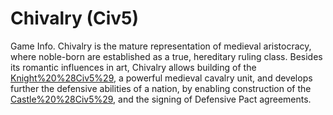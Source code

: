 # Chivalry (Civ5)

Game Info.
Chivalry is the mature representation of medieval aristocracy, where noble-born are established as a true, hereditary ruling class. Besides its romantic influences in art, Chivalry allows building of the [Knight%20%28Civ5%29](Knight), a powerful medieval cavalry unit, and develops further the defensive abilities of a nation, by enabling construction of the [Castle%20%28Civ5%29](Castle), and the signing of Defensive Pact agreements.
